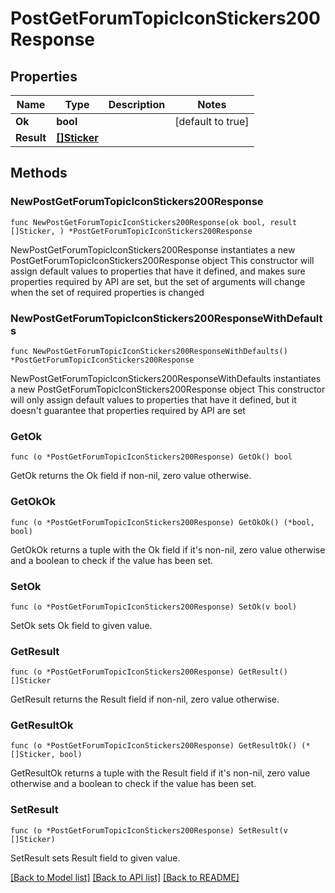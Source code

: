 # PostGetForumTopicIconStickers200Response

## Properties

Name | Type | Description | Notes
------------ | ------------- | ------------- | -------------
**Ok** | **bool** |  | [default to true]
**Result** | [**[]Sticker**](Sticker.md) |  | 

## Methods

### NewPostGetForumTopicIconStickers200Response

`func NewPostGetForumTopicIconStickers200Response(ok bool, result []Sticker, ) *PostGetForumTopicIconStickers200Response`

NewPostGetForumTopicIconStickers200Response instantiates a new PostGetForumTopicIconStickers200Response object
This constructor will assign default values to properties that have it defined,
and makes sure properties required by API are set, but the set of arguments
will change when the set of required properties is changed

### NewPostGetForumTopicIconStickers200ResponseWithDefaults

`func NewPostGetForumTopicIconStickers200ResponseWithDefaults() *PostGetForumTopicIconStickers200Response`

NewPostGetForumTopicIconStickers200ResponseWithDefaults instantiates a new PostGetForumTopicIconStickers200Response object
This constructor will only assign default values to properties that have it defined,
but it doesn't guarantee that properties required by API are set

### GetOk

`func (o *PostGetForumTopicIconStickers200Response) GetOk() bool`

GetOk returns the Ok field if non-nil, zero value otherwise.

### GetOkOk

`func (o *PostGetForumTopicIconStickers200Response) GetOkOk() (*bool, bool)`

GetOkOk returns a tuple with the Ok field if it's non-nil, zero value otherwise
and a boolean to check if the value has been set.

### SetOk

`func (o *PostGetForumTopicIconStickers200Response) SetOk(v bool)`

SetOk sets Ok field to given value.


### GetResult

`func (o *PostGetForumTopicIconStickers200Response) GetResult() []Sticker`

GetResult returns the Result field if non-nil, zero value otherwise.

### GetResultOk

`func (o *PostGetForumTopicIconStickers200Response) GetResultOk() (*[]Sticker, bool)`

GetResultOk returns a tuple with the Result field if it's non-nil, zero value otherwise
and a boolean to check if the value has been set.

### SetResult

`func (o *PostGetForumTopicIconStickers200Response) SetResult(v []Sticker)`

SetResult sets Result field to given value.



[[Back to Model list]](../README.md#documentation-for-models) [[Back to API list]](../README.md#documentation-for-api-endpoints) [[Back to README]](../README.md)


